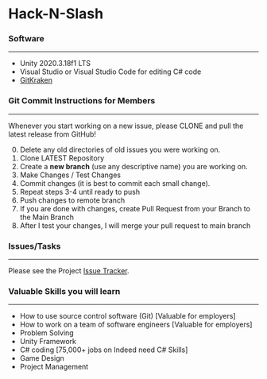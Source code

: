 # Hack-N-Slash

### Software
---
* Unity 2020.3.18f1 LTS 
* Visual Studio or Visual Studio Code for editing C# code
* [GitKraken](https://www.gitkraken.com)

### Git Commit Instructions for Members
---
Whenever you start working on a new issue, please CLONE and pull the latest release from GitHub!

0. Delete any old directories of old issues you were working on.
1. Clone LATEST Repository
2. Create a **new branch** (use any descriptive name) you are working on.
3. Make Changes / Test Changes
4. Commit changes (it is best to commit each small change).
5. Repeat steps 3-4 until ready to push
6. Push changes to remote branch
7. If you are done with changes, create Pull Request from your Branch to the Main Branch
8. After I test your changes, I will merge your pull request to main branch

### Issues/Tasks
---
Please see the Project [Issue Tracker](https://github.com/WheeledParasite/Hack-N-Slash/issues).

### Valuable Skills you will learn
---
- How to use source control software (Git) [Valuable for employers]
- How to work on a team of software engineers [Valuable for employers]
- Problem Solving
- Unity Framework
- C# coding [75,000+ jobs on Indeed need C# Skills]
- Game Design
- Project Management